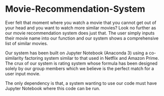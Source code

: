 # Movie-Recommendation-System

Ever felt that moment where you watch a movie that you cannot get out of your head and you want to watch more similar movies?
Look no further as our movie recommendation system does just that. The user simply inputs their movie name into our function and our system shows a comprehensive list of similar movies.

Our system has been built on Jupyter Notebook (Anaconda 3) using a co-similarity factoring system similar to that used in Netflix and Amazon Prime. The crux of our system is rating system whose formula has been designed solely by our group members which we believe is the perfect match for a user input movie.

The only dependency is that, a system wanting to use our code must have Jupyter Notebook where this code can be run.
